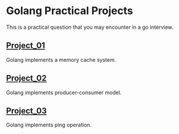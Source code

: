 # Golang Practical Projects
This is a practical question that you may encounter in a go interview.


## [Project_01](project_01)
Golang implements a memory cache system.

## [Project_02](project_02)
Golang implements producer-consumer model.

## [Project_03](project_03)
Golang implements ping operation.
